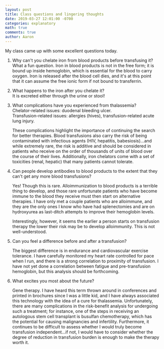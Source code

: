 ```yaml
---
layout: post
title: Class questions and lingering thoughts
date: 2019-03-27 12:01:00 -0700
categories: explanatory 
math: true
comments: true
author: Aaron
---
```



My class came up with some excellent questions today.  

1. Why can't you chelate iron from blood products before transfusing it?  
   What a fun question. Iron in blood products is not in the free form; it is bound up inside hemoglobin, which is essential for the blood to carry oxygen. Iron is released after the blood cell dies, and it's at this point that it can assume the free ionic form if not bound to transferrin.  

2. What happens to the iron after you chelate it?  
   It is excreted either through the urine or stool!  

3. What complications have you experienced from thalassemia?  
   Chelator-related issues: duodenal bleeding ulcer.  
   Transfusion-related issues: allergies (hives), transfusion-related acute lung injury.  

   These complications highlight the importance of continuing the search for better therapies. Blood transfusions also carry the risk of being contaminated with infectious agents (HIV, hepatitis, babesiosis)...and while extremely rare, the risk is additive and should be considered in patients who receive on the order of thousands of units of blood over the course of their lives. Additionally, iron chelators come with a set of toxicities (renal, hepatic) that many patients cannot tolerate.  

4. Can people develop antibodies to blood products to the extent that they can't get any more blood transfusions?  

   Yes! Though this is rare. Alloimmunization to blood products is a terrible thing to develop, and those rare unfortunate patients who have become immune to the blood they receive must then start on alternative therapies. I have only met a couple patients who are alloimmune, and they are the only ones I know who have had splenectomies and are on hydroxyurea as last-ditch attempts to improve their hemoglobin levels.  

   Interestingly, however, it seems the earlier a person starts on transfusion therapy the lower their risk may be to develop alloimmunity. This is not well-understood.  

5. Can you feel a difference before and after a transfusion?  

   The biggest difference is in endurance and cardiovascular exercise tolerance. I have carefully monitored my heart rate controlled for pace when I run, and there is a strong correlation to proximity of transfusion. I have not yet done a correlation between fatigue and pre-transfusion hemoglobin, but this analysis should be forthcoming.  

6. What excites you most about the future?  

   Gene therapy. I have heard this term thrown around in conferences and printed in brochures since I was a little kid, and I have always associated this technology with the idea of a cure for thalassemia. Unfortunately, there are many complications in the risk-benefit analysis for undergoing such a treatment; for instance, one of the steps in receiving an autologous stem cell transplant is busulfan chemotherapy, which has the potential for causing malignancies and infertility. Furthermore, it continues to be difficult to assess whether I would truly become transfusion independent...if not, I would have to consider whether the degree of reduction in transfusion burden is enough to make the therapy worth it. 